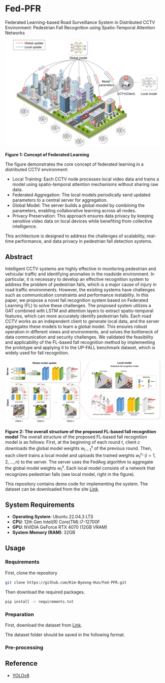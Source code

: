 # Fed-PFR
Federated Learning-based Road Surveillance System in Distributed CCTV Environment: Pedestrian Fall Recognition using Spatio-Temporal Attention Networks

![Concept of federated learning](Figs/Figure1.png)

**Figure 1: Concept of Federated Learning**

The figure demonstrates the core concept of federated learning in a distributed CCTV environment:
- Local Training: Each CCTV node processes local video data and trains a model using spatio-temporal attention mechanisms without sharing raw data.
- Federated Aggregation: The local models periodically send updated parameters to a central server for aggregation.
- Global Model: The server builds a global model by combining the parameters, enabling collaborative learning across all nodes.
- Privacy Preservation: This approach ensures data privacy by keeping sensitive video data on local devices while benefiting from collective intelligence.

This architecture is designed to address the challenges of scalability, real-time performance, and data privacy in pedestrian fall detection systems.

## Abstract
Intelligent CCTV systems are highly effective in monitoring pedestrian and vehicular traffic and identifying anomalies in the roadside environment. In particular, it is necessary to develop an effective recognition system to address the problem of pedestrian falls, which is a major cause of injury in road traffic environments. However, the existing systems have challenges such as communication constraints and performance instability. In this paper, we propose a novel fall recognition system based on Federated Learning (FL) to solve these challenges. The proposed system utilizes a GAT combined with LSTM and attention layers to extract spatio-temporal features, which can more accurately identify pedestrian falls. Each road CCTV works as an independent client to generate local data, and the server aggregates these models to learn a global model. This ensures robust operation in different views and environments, and solves the bottleneck of data communication and security challenges. We validated the feasibility and applicability of the FL-based fall recognition method by implementing the prototype and applying it to the UP-FALL benchmark dataset, which is widely used for fall recognition.

![The overall structure of the proposed FL-based fall recognition model](Figs/Figure2.png)

**Figure 2: The overall structure of the proposed FL-based fall recognition model**
The overall structure of the proposed FL-based fall recognition model is as follows: First, at the beginning of each round $t$, client $c$ downloads the global model weights $w_{t-1}^s$ of the previous round. Then, each client trains a local model and uploads the trained weights $w_t^{c_i}$ ($i=1, 2, \ldots, n$) to the server. The server uses the FedAvg algorithm to aggregate the global model weights $w_t^s$. Each local model consists of a network that recognizes pedestrian falls (see local model, right in the figure).

This repository contains demo code for implementing the system. The dataset can be downloaded from the site [Link](https://sites.google.com/up.edu.mx/har-up/).

## System Requirements
- **Operating System**: Ubuntu 22.04.3 LTS
- **CPU**: 12th Gen Intel(R) Core(TM) i7-12700F
- **GPU**: NVIDIA GeForce RTX 4070 (12GB VRAM)
- **System Memory (RAM)**: 32GB

## Usage

### Requirements
First, clone the repository
```bash
git clone https://github.com/Kim-Byeong-Hun/Fed-PFR.git
```
Then download the required packages.
```bash
pip install -r requirements.txt
```
### Preparation
First, download the dataset from [Link](https://sites.google.com/up.edu.mx/har-up/).

The dataset folder should be saved in the following format.

### Pre-processing


## Reference
- [YOLOv8](https://github.com/ultralytics/ultralytics)

